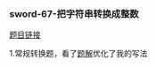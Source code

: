 ### sword-67-把字符串转换成整数

[题目链接](https://leetcode-cn.com/problems/ba-zi-fu-chuan-zhuan-huan-cheng-zheng-shu-lcof/)

1.常规转换题，看了[题解](https://leetcode-cn.com/problems/ba-zi-fu-chuan-zhuan-huan-cheng-zheng-shu-lcof/solution/mian-shi-ti-67-ba-zi-fu-chuan-zhuan-huan-cheng-z-4/)优化了我的写法